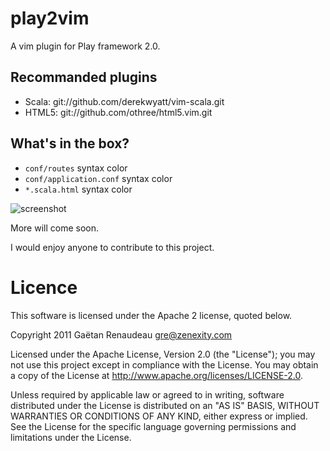 play2vim
========
A vim plugin for Play framework 2.0.

Recommanded plugins
-------------------
* Scala: git://github.com/derekwyatt/vim-scala.git
* HTML5: git://github.com/othree/html5.vim.git

What's in the box?
------------------
* `conf/routes` syntax color
* `conf/application.conf` syntax color
* `*.scala.html` syntax color

![screenshot](http://i.imgur.com/EjuRK.png)

More will come soon.

I would enjoy anyone to contribute to this project.


Licence
=======
This software is licensed under the Apache 2 license, quoted below.

Copyright 2011 Gaëtan Renaudeau <gre@zenexity.com>

Licensed under the Apache License, Version 2.0 (the "License"); you may not use this project except in compliance with the License. You may obtain a copy of the License at http://www.apache.org/licenses/LICENSE-2.0.

Unless required by applicable law or agreed to in writing, software distributed under the License is distributed on an "AS IS" BASIS, WITHOUT WARRANTIES OR CONDITIONS OF ANY KIND, either express or implied. See the License for the specific language governing permissions and limitations under the License.


